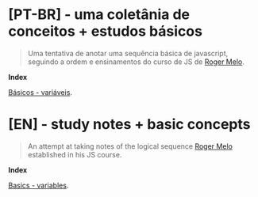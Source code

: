 

# [PT-BR] - uma coletânia de conceitos + estudos básicos
> Uma tentativa de anotar uma sequência básica de javascript, seguindo a ordem e ensinamentos do curso de JS de [Roger Melo](https://www.twitter.com/rogermelo). 

**Index**

[Básicos - variáveis](/back-to-basics/01-pt.md).


# [EN] - study notes + basic concepts
> An attempt at taking notes of the logical sequence [Roger Melo](https://www.twitter.com/rogermelo) established in his JS course.

**Index**

[Basics - variables](/back-to-basics/01-eng.md).




